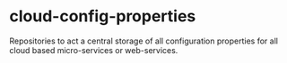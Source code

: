 # cloud-config-properties
Repositories to act a central storage of all configuration properties for all cloud based micro-services or web-services.
